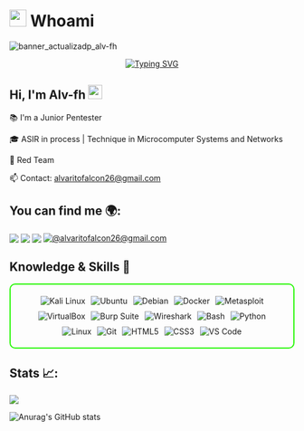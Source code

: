 
# <picture><img src = "https://github.com/7oSkaaa/7oSkaaa/blob/main/Images/about_me.gif?raw=true" width = 30px></picture> Whoami

![banner_actualizadp_alv-fh](https://github.com/user-attachments/assets/01dc46f4-bead-4056-a547-b2c7e22f5998)

<div align="center">
  <a href="https://git.io/typing-svg"><img src="https://readme-typing-svg.demolab.com?font=Fira+Code&pause=1000&color=00DEFC&width=435&lines=Ethical+Hacker;Divide+and+Conquer" alt="Typing SVG" />
  </a>
</div>

<h2 align="left">
  Hi, I'm Alv-fh
  <img src="https://media.giphy.com/media/hvRJCLFzcasrR4ia7z/giphy.gif" width="25px"/>
</h2>

📚 I'm a Junior Pentester

🎓 ASIR in process | Technique in Microcomputer Systems and Networks

🔴 Red Team

📫 Contact: alvaritofalcon26@gmail.com


## You can find me 🌍:

<a href="https://linkedin.com/in/alv-fh/" target="_blank"><img align="center" src="https://img.shields.io/badge/LinkedIn-0077B5?style=for-the-badge&logo=linkedin&logoColor=white"/></a>
<a href="https://alv-fh.github.io" target="_blank"><img align="center" src="https://img.shields.io/static/v1?style=for-the-badge&message=Blog&color=222222&logo=GitHub&logoColor=BBDDE5&label="/></a>
<a href="https://www.youtube.com/@Alv-fh/videos" target="_blank"><img align="center" src="https://img.shields.io/badge/YouTube-FF0000?style=for-the-badge&logo=youtube&logoColor=white"/></a>
<a href = "mailto:alvaritofalcon26@gmail.com" target="_blank"><img align="center" src="https://img.shields.io/badge/Gmail-D14836?style=for-the-badge&logo=gmail&logoColor=white" alt="@alvaritofalcon26@gmail.com"  /></a>

## Knowledge & Skills 📝

<div style="border: 2px solid #22F700; border-radius: 10px; padding: 20px; margin-bottom: 20px;">
  <div align="left" style="display: flex; flex-wrap: wrap; justify-content: center; gap: 10px;">
      <img src="https://img.shields.io/badge/Kali_Linux-557C94?style=for-the-badge&logo=kali-linux&color=000000" alt="Kali Linux" />
      <img src="https://img.shields.io/badge/Ubuntu-E95420?style=for-the-badge&logo=ubuntu&color=000000" alt="Ubuntu" />
      <img src="https://img.shields.io/badge/Debian-D70A53?style=for-the-badge&logo=debian&color=000000" alt="Debian" />
      <img src="https://img.shields.io/badge/Docker-2496ED?style=for-the-badge&logo=docker&color=000000" alt="Docker" />
      <img src="https://img.shields.io/badge/Metasploit-008C8C?style=for-the-badge&logo=metasploit&color=000000" alt="Metasploit" />
      <img src="https://img.shields.io/badge/VirtualBox-2F61B4?style=for-the-badge&logo=virtualbox&color=000000" alt="VirtualBox" />    
      <img src="https://img.shields.io/badge/Burp_Suite-FF6633?style=for-the-badge&logo=burp-suite&color=000000" alt="Burp Suite" />
      <img src="https://img.shields.io/badge/Wireshark-009639?style=for-the-badge&logo=wireshark&color=000000" alt="Wireshark" />
      <img src="https://img.shields.io/badge/Bash-4EAA25?style=for-the-badge&logo=gnu-bash&color=000000" alt="Bash" />
      <img src="https://img.shields.io/badge/Python-3776AB?style=for-the-badge&logo=python&color=000000" alt="Python" />
      <img src="https://img.shields.io/badge/Linux-FCC624?style=for-the-badge&logo=linux&color=000000" alt="Linux" />
      <img src="https://img.shields.io/badge/Git-F05032?style=for-the-badge&logo=git&color=000000" alt="Git" />
      <img src="https://img.shields.io/badge/HTML5-5D4B6C?style=for-the-badge&logo=html5&color=000000" alt="HTML5" />
      <img src="https://img.shields.io/badge/CSS3-2965F1?style=for-the-badge&logo=css3&color=000000" alt="CSS3" />
      <img src="https://img.shields.io/badge/VS_Code-007ACC?style=for-the-badge&logo=visual-studio-code&color=000000" alt="VS Code" />
  </div>
</div>

## Stats 📈:

![](https://komarev.com/ghpvc/?username=Alv-fh&color=00defc&style=for-the-badge)


![Anurag's GitHub stats](https://github-readme-stats.vercel.app/api?username=Alv-fh&show_icons=true&theme=tokyonight)

